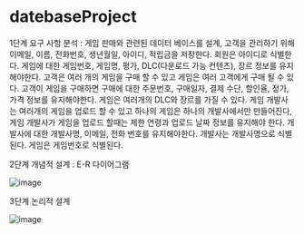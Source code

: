 # datebaseProject

1단계 요구 사항 분석 : 게임 판매와 관련된 데이터 베이스를 설계, 
고객을 관리하기 위해 이메일, 이름, 전화번호, 생년월일, 아이디, 적립금을 저장한다. 
회원은 아이디로 식별한다. 게임에 대한 게임번호, 게임명, 평가, DLC(다운로드 가능 컨텐츠), 장르 정보를 유지해야한다. 
고객은 여러 개의 게임을 구매 할 수 있고 게임은 여러 고객에게 구매 될 수 있다. 고객이 게임을 구매하면 구매에 대한 주문번호, 구매일자, 결제 수단, 할인율, 정가, 가격 정보를 유지해야한다. 
게임은 여러개의 DLC와 장르를 가질 수 있다. 게임 개발사는 여러개의 게임을 업로드 할 수 있고 하나의 게임은 하나의 개발사에서만 만들어진다, 게임 개발사가 게임을 업로드 할때는 제한 연령과 업로드 날짜 정보를 유지해야 한다. 
개발사에 대한 개발사명, 이메일, 전화 번호를 유지해야한다. 개발사는 개발사명으로 식별된다. 게임은 게임번호로 식별된다. 

2단계 개념적 설계 : E-R 다이어그램

![image](https://github.com/user-attachments/assets/f0ba1b99-1c51-4404-b9e8-4f77e7f6755d)

3단계 논리적 설계

![image](https://github.com/user-attachments/assets/7024fedf-f3b9-4919-8117-f30b307fd7f1)

